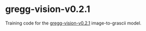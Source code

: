# gregg-vision-v0.2.1

Training code for the [gregg-vision-v0.2.1](https://huggingface.co/grascii/gregg-vision-v0.2.1)
image-to-grascii model.
